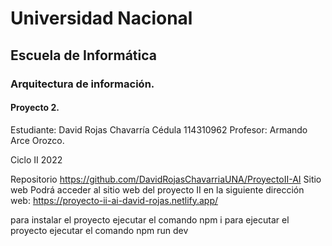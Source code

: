 # Universidad Nacional 
## Escuela de Informática 
### Arquitectura de información.

#### Proyecto 2.

Estudiante: 
David Rojas Chavarría
Cédula
114310962
Profesor:
Armando Arce Orozco.

Ciclo II 2022

Repositorio
	https://github.com/DavidRojasChavarriaUNA/ProyectoII-AI
Sitio web
Podrá acceder al sitio web del proyecto II en la siguiente dirección web:
	https://proyecto-ii-ai-david-rojas.netlify.app/
	
para instalar el proyecto ejecutar el comando
npm i
 para ejecutar el proyecto ejecutar el comando 
npm run dev